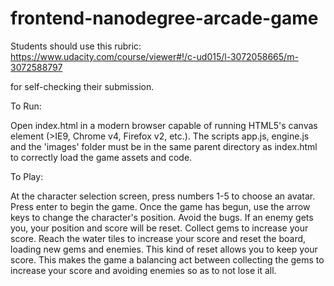 frontend-nanodegree-arcade-game
===============================

Students should use this rubric: https://www.udacity.com/course/viewer#!/c-ud015/l-3072058665/m-3072588797

for self-checking their submission.

To Run:

Open index.html in a modern browser capable of running HTML5's canvas element (>IE9, Chrome v4, Firefox v2, etc.).
The scripts app.js, engine.js and the 'images' folder must be in the same parent directory as index.html to correctly load the game assets and code.

To Play:

At the character selection screen, press numbers 1-5 to choose an avatar. Press enter to begin the game.
Once the game has begun, use the arrow keys to change the character's position.
Avoid the bugs.
If an enemy gets you, your position and score will be reset.
Collect gems to increase your score.
Reach the water tiles to increase your score and reset the board, loading new gems and enemies. This kind of reset allows you to keep your score.
This makes the game a balancing act between collecting the gems to increase your score and avoiding enemies so as to not lose it all.
